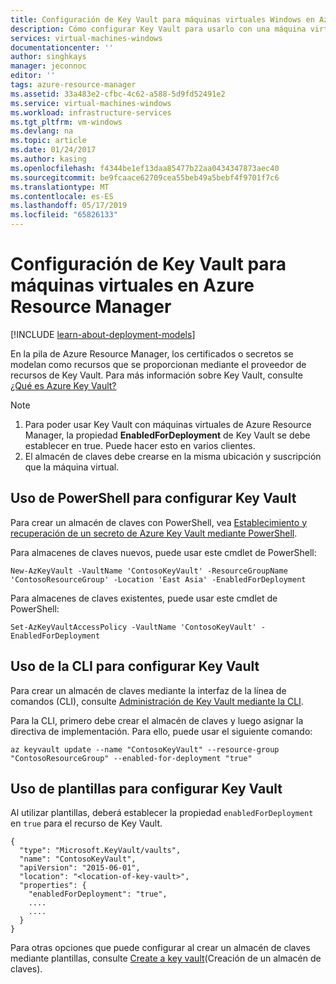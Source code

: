 ```yaml
---
title: Configuración de Key Vault para máquinas virtuales Windows en Azure Resource Manager | Microsoft Docs
description: Cómo configurar Key Vault para usarlo con una máquina virtual de Azure Resource Manager.
services: virtual-machines-windows
documentationcenter: ''
author: singhkays
manager: jeconnoc
editor: ''
tags: azure-resource-manager
ms.assetid: 33a483e2-cfbc-4c62-a588-5d9fd52491e2
ms.service: virtual-machines-windows
ms.workload: infrastructure-services
ms.tgt_pltfrm: vm-windows
ms.devlang: na
ms.topic: article
ms.date: 01/24/2017
ms.author: kasing
ms.openlocfilehash: f4344be1ef13daa85477b22aa0434347873aec40
ms.sourcegitcommit: be9fcaace62709cea55beb49a5bebf4f9701f7c6
ms.translationtype: MT
ms.contentlocale: es-ES
ms.lasthandoff: 05/17/2019
ms.locfileid: "65826133"
---
```

# <a name="set-up-key-vault-for-virtual-machines-in-azure-resource-manager"></a>Configuración de Key Vault para máquinas virtuales en Azure Resource Manager

[!INCLUDE [learn-about-deployment-models](../../../includes/learn-about-deployment-models-rm-include.md)]

En la pila de Azure Resource Manager, los certificados o secretos se modelan como recursos que se proporcionan mediante el proveedor de recursos de Key Vault. Para más información sobre Key Vault, consulte [¿Qué es Azure Key Vault?](../../key-vault/key-vault-whatis.md)

> [!NOTE]
> 1. Para poder usar Key Vault con máquinas virtuales de Azure Resource Manager, la propiedad **EnabledForDeployment** de Key Vault se debe establecer en true. Puede hacer esto en varios clientes.
> 2. El almacén de claves debe crearse en la misma ubicación y suscripción que la máquina virtual.
>
>

## <a name="use-powershell-to-set-up-key-vault"></a>Uso de PowerShell para configurar Key Vault
Para crear un almacén de claves con PowerShell, vea [Establecimiento y recuperación de un secreto de Azure Key Vault mediante PowerShell](../../key-vault/quick-create-powershell.md).

Para almacenes de claves nuevos, puede usar este cmdlet de PowerShell:

    New-AzKeyVault -VaultName 'ContosoKeyVault' -ResourceGroupName 'ContosoResourceGroup' -Location 'East Asia' -EnabledForDeployment

Para almacenes de claves existentes, puede usar este cmdlet de PowerShell:

    Set-AzKeyVaultAccessPolicy -VaultName 'ContosoKeyVault' -EnabledForDeployment

## <a name="use-cli-to-set-up-key-vault"></a>Uso de la CLI para configurar Key Vault
Para crear un almacén de claves mediante la interfaz de la línea de comandos (CLI), consulte [Administración de Key Vault mediante la CLI](../../key-vault/key-vault-manage-with-cli2.md#create-a-key-vault).

Para la CLI, primero debe crear el almacén de claves y luego asignar la directiva de implementación. Para ello, puede usar el siguiente comando:

    az keyvault update --name "ContosoKeyVault" --resource-group "ContosoResourceGroup" --enabled-for-deployment "true"

## <a name="use-templates-to-set-up-key-vault"></a>Uso de plantillas para configurar Key Vault
Al utilizar plantillas, deberá establecer la propiedad `enabledForDeployment` en `true` para el recurso de Key Vault.

    {
      "type": "Microsoft.KeyVault/vaults",
      "name": "ContosoKeyVault",
      "apiVersion": "2015-06-01",
      "location": "<location-of-key-vault>",
      "properties": {
        "enabledForDeployment": "true",
        ....
        ....
      }
    }

Para otras opciones que puede configurar al crear un almacén de claves mediante plantillas, consulte [Create a key vault](https://azure.microsoft.com/documentation/templates/101-key-vault-create/)(Creación de un almacén de claves).

